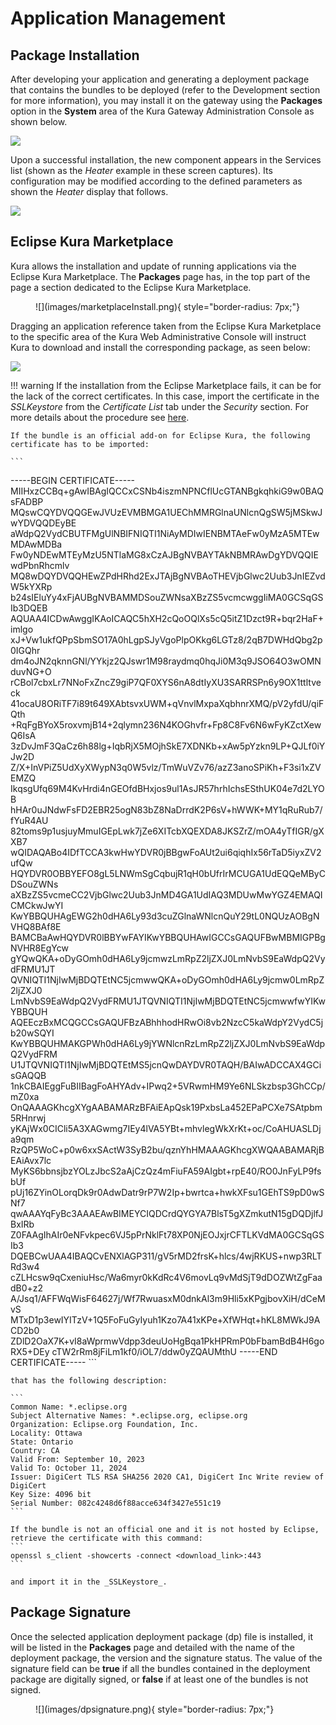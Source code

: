 # Application Management

## Package Installation

After developing your application and generating a deployment package that contains the bundles to be deployed (refer to the Development section for more information), you may install it on the gateway using the **Packages** option in the **System** area of the Kura Gateway Administration Console as shown below.

![](images/packageInstall.png)

Upon a successful installation, the new component appears in the Services list (shown as the _Heater_ example in these screen captures). Its configuration may be modified according to the defined parameters as shown the _Heater_ display that follows.

![](images/packageConfig.png)

## Eclipse Kura Marketplace

Kura allows the installation and update of running applications via the Eclipse Kura Marketplace.
The **Packages** page has, in the top part of the page a section dedicated to the Eclipse Kura Marketplace.

<figure markdown>
  ![](images/marketplaceInstall.png){ style="border-radius: 7px;"}
  <figcaption></figcaption>
</figure>

Dragging an application reference taken from the Eclipse Kura Marketplace to the specific area of the Kura Web Administrative Console will instruct Kura to download and install the corresponding package, as seen below:

![](images/packageMarketplace.png)

!!! warning
    If the installation from the Eclipse Marketplace fails, it can be for the lack of the correct certificates. In this case, import the certificate in the _SSLKeystore_ from the _Certificate List_ tab under the _Security_ section. For more details about the procedure see [here](../../gateway-configuration/keys-and-certificates/).

    If the bundle is an official add-on for Eclipse Kura, the following certificate has to be imported:

    ```
-----BEGIN CERTIFICATE-----
MIIHxzCCBq+gAwIBAgIQCCxCSNb4iszmNPNCflUcGTANBgkqhkiG9w0BAQsFADBP
MQswCQYDVQQGEwJVUzEVMBMGA1UEChMMRGlnaUNlcnQgSW5jMSkwJwYDVQQDEyBE
aWdpQ2VydCBUTFMgUlNBIFNIQTI1NiAyMDIwIENBMTAeFw0yMzA5MTEwMDAwMDBa
Fw0yNDEwMTEyMzU5NTlaMG8xCzAJBgNVBAYTAkNBMRAwDgYDVQQIEwdPbnRhcmlv
MQ8wDQYDVQQHEwZPdHRhd2ExJTAjBgNVBAoTHEVjbGlwc2Uub3JnIEZvdW5kYXRp
b24sIEluYy4xFjAUBgNVBAMMDSouZWNsaXBzZS5vcmcwggIiMA0GCSqGSIb3DQEB
AQUAA4ICDwAwggIKAoICAQC5hXH2cQoOQlXs5cQ5itZ1Dzct9R+bqr2HaF+imlgo
xJ+Vw1ukfQPpSbmSO17A0hLgpSJyVgoPlpOKkg6LGTz8/2qB7DWHdQbg2p0IGQhr
dm4oJN2qknnGNl/YYkjz2QJswr1M98raydmq0hqJi0M3q9JSO64O3wOMNduvNG+O
rCBol7cbxLr7NNoFxZncZ9giP7QF0XYS6nA8dtIyXU3SARRSPn6y9OX1ttltveck
41ocaU8ORiTF7i89t649XAbtsvxUWM+qVnvlMxpaXqbhnrXMQ/pV2yfdU/qiFQth
+RqFgBYoX5roxvmjB14+2qlymn236N4KOGhvfr+Fp8C8Fv6N6wFyKZctXewQ6IsA
3zDvJmF3QaCz6h88lg+IqbRjX5MOjhSkE7XDNKb+xAw5pYzkn9LP+QJLf0iYJw2D
Z/X+InVPiZ5UdXyXWypN3q0W5vlz/TmWuVZv76/azZ3anoSPiKh+F3si1xZVEMZQ
IkqsgUfq69M4KvHrdi4nGEOfdBHxjos9ul1AsJR57hrhIchsESthUK04e7d2LYOB
hHAr0uJNdwFsFD2EBR25ogN83bZ8NaDrrdK2P6sV+hWWK+MY1qRuRub7/fYuR4AU
82toms9p1usjuyMmuIGEpLwk7jZe6XITcbXQEXDA8JKSZrZ/mOA4yTfIGR/gXXB7
wQIDAQABo4IDfTCCA3kwHwYDVR0jBBgwFoAUt2ui6qiqhIx56rTaD5iyxZV2ufQw
HQYDVR0OBBYEFO8gL5LNWmSgCqbujR1qH0bUfrIrMCUGA1UdEQQeMByCDSouZWNs
aXBzZS5vcmeCC2VjbGlwc2Uub3JnMD4GA1UdIAQ3MDUwMwYGZ4EMAQICMCkwJwYI
KwYBBQUHAgEWG2h0dHA6Ly93d3cuZGlnaWNlcnQuY29tL0NQUzAOBgNVHQ8BAf8E
BAMCBaAwHQYDVR0lBBYwFAYIKwYBBQUHAwIGCCsGAQUFBwMBMIGPBgNVHR8EgYcw
gYQwQKA+oDyGOmh0dHA6Ly9jcmwzLmRpZ2ljZXJ0LmNvbS9EaWdpQ2VydFRMU1JT
QVNIQTI1NjIwMjBDQTEtNC5jcmwwQKA+oDyGOmh0dHA6Ly9jcmw0LmRpZ2ljZXJ0
LmNvbS9EaWdpQ2VydFRMU1JTQVNIQTI1NjIwMjBDQTEtNC5jcmwwfwYIKwYBBQUH
AQEEczBxMCQGCCsGAQUFBzABhhhodHRwOi8vb2NzcC5kaWdpY2VydC5jb20wSQYI
KwYBBQUHMAKGPWh0dHA6Ly9jYWNlcnRzLmRpZ2ljZXJ0LmNvbS9EaWdpQ2VydFRM
U1JTQVNIQTI1NjIwMjBDQTEtMS5jcnQwDAYDVR0TAQH/BAIwADCCAX4GCisGAQQB
1nkCBAIEggFuBIIBagFoAHYAdv+IPwq2+5VRwmHM9Ye6NLSkzbsp3GhCCp/mZ0xa
OnQAAAGKhcgXYgAABAMARzBFAiEApQsk19PxbsLa452EPaPCXe7SAtpbm5RHnrwj
yKAjWx0CICli5A3XAGwmg7IEy4lVA5YBt+mhvlegWkXrKt+oc/CoAHUASLDja9qm
RzQP5WoC+p0w6xxSActW3SyB2bu/qznYhHMAAAGKhcgXWQAABAMARjBEAiAvx7lc
MyKS6bbnsjbzYOLzJbcS2aAjCzQz4mFiuFA59AIgbt+rpE40/RO0JnFyLP9fsbUf
pUj16ZYinOLorqDk9r0AdwDatr9rP7W2Ip+bwrtca+hwkXFsu1GEhTS9pD0wSNf7
qwAAAYqFyBc3AAAEAwBIMEYCIQDCrdQYGYA7BlsT5gXZmkutN15gDQDjlfJBxIRb
Z0FAAgIhAIr0eNFvkpec6VJ5pPrNklFt78XP0NjEOJxjrCFTLKVdMA0GCSqGSIb3
DQEBCwUAA4IBAQCvENXlAGP311/gV5rMD2frsK+hlcs/4wjRKUS+nwp3RLTRd3w4
cZLHcsw9qCxeniuHsc/Wa6myr0kKdRc4V6movLq9vMdSjT9dDOZWtZgFaadB0+z2
A/Jsq1/AFFWqWisF64627j/Wf7RwuasxM0dnkAl3m9Hli5xKPgjbovXiH/dCeMvS
MTxD1p3ewIYITzV+1Q5FoFuGyIyuh1Kzo7A41xKPe+XfWHqt+hKL8MWkJ9ACD2b0
ZDlD2OaX7K+vI8aWprmwVdpp3deuUoHgBqa1PkHPRmP0bFbamBdB4H6goRX5+DEy
cTW2rRm8jFiLm1kf0/iOL7/ddw0yZQAUMthU
-----END CERTIFICATE-----
    ```

    that has the following description:

    ```
    Common Name: *.eclipse.org
    Subject Alternative Names: *.eclipse.org, eclipse.org
    Organization: Eclipse.org Foundation, Inc.
    Locality: Ottawa
    State: Ontario
    Country: CA
    Valid From: September 10, 2023
    Valid To: October 11, 2024
    Issuer: DigiCert TLS RSA SHA256 2020 CA1, DigiCert Inc Write review of DigiCert
    Key Size: 4096 bit
    Serial Number: 082c4248d6f88acce634f3427e551c19
    ```
    
    If the bundle is not an official one and it is not hosted by Eclipse, retrieve the certificate with this command:
    ```
    openssl s_client -showcerts -connect <download_link>:443
    ```
    
    and import it in the _SSLKeystore_.

## Package Signature

Once the selected application deployment package (dp) file is installed, it will be listed in the **Packages** page and detailed with the name of the deployment package, the version and the signature status.
The value of the signature field can be **true** if all the bundles contained in the deployment package are digitally signed, or **false** if at least one of the bundles is not signed.

<figure markdown>
  ![](images/dpsignature.png){ style="border-radius: 7px;"}
  <figcaption></figcaption>
</figure>
